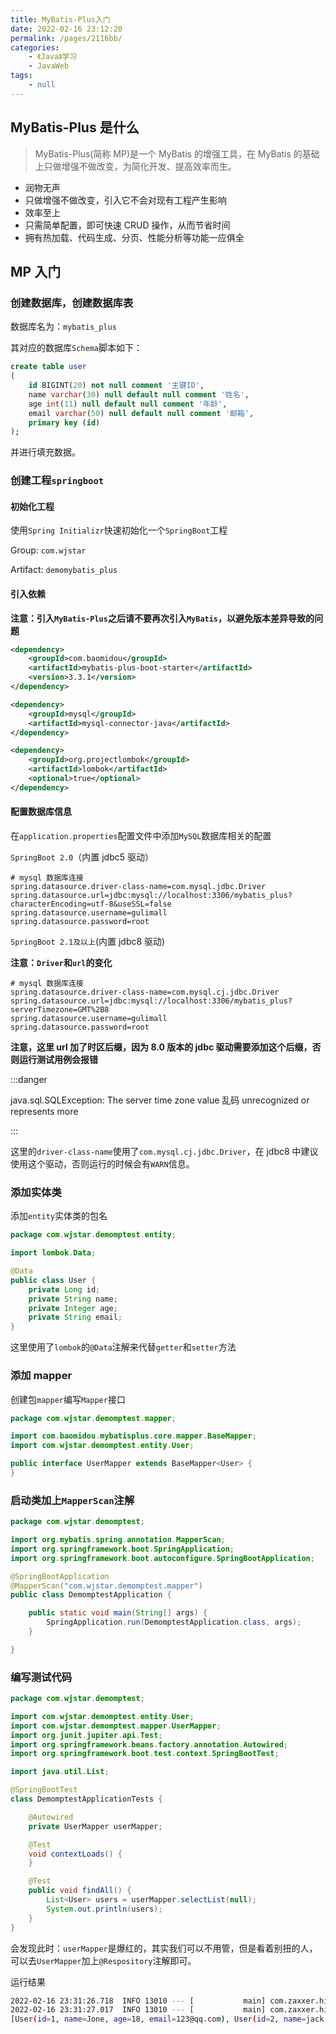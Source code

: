 ```yaml
---
title: MyBatis-Plus入门
date: 2022-02-16 23:12:20
permalink: /pages/2116bb/
categories:
    - 《Java》学习
    - JavaWeb
tags:
    - null
---
```


## MyBatis-Plus 是什么

> MyBatis-Plus(简称 MP)是一个 MyBatis 的增强工具，在 MyBatis 的基础上只做增强不做改变，为简化开发、提高效率而生。

-   润物无声
-   只做增强不做改变，引入它不会对现有工程产生影响
-   效率至上
-   只需简单配置，即可快速 CRUD 操作，从而节省时间
-   拥有热加载、代码生成、分页、性能分析等功能一应俱全

## MP 入门

### 创建数据库，创建数据库表

数据库名为：`mybatis_plus`

其对应的数据库`Schema`脚本如下：

```sql
create table user
(
    id BIGINT(20) not null comment '主键ID',
    name varchar(30) null default null comment '姓名',
    age int(11) null default null comment '年龄',
    email varchar(50) null default null comment '邮箱',
    primary key (id)
);
```

并进行填充数据。

### 创建工程`springboot`

#### 初始化工程

使用`Spring Initializr`快速初始化一个`SpringBoot`工程

Group: `com.wjstar`

Artifact: `demomybatis_plus`

#### 引入依赖

**注意：引入`MyBatis-Plus`之后请不要再次引入`MyBatis`，以避免版本差异导致的问题**

```xml
<dependency>
    <groupId>com.baomidou</groupId>
    <artifactId>mybatis-plus-boot-starter</artifactId>
    <version>3.3.1</version>
</dependency>

<dependency>
    <groupId>mysql</groupId>
    <artifactId>mysql-connector-java</artifactId>
</dependency>

<dependency>
    <groupId>org.projectlombok</groupId>
    <artifactId>lombok</artifactId>
    <optional>true</optional>
</dependency>
```

#### 配置数据库信息

在`application.properties`配置文件中添加`MySQL`数据库相关的配置

`SpringBoot 2.0`（内置 jdbc5 驱动）

```properties
# mysql 数据库连接
spring.datasource.driver-class-name=com.mysql.jdbc.Driver
spring.datasource.url=jdbc:mysql://localhost:3306/mybatis_plus?characterEncoding=utf-8&useSSL=false
spring.datasource.username=gulimall
spring.datasource.password=root
```

`SpringBoot 2.1及以上`(内置 jdbc8 驱动)

**注意：`Driver`和`url`的变化**

```properties
# mysql 数据库连接
spring.datasource.driver-class-name=com.mysql.cj.jdbc.Driver
spring.datasource.url=jdbc:mysql://localhost:3306/mybatis_plus?serverTimezone=GMT%2B8
spring.datasource.username=gulimall
spring.datasource.password=root
```

**注意，这里 url 加了时区后缀，因为 8.0 版本的 jdbc 驱动需要添加这个后缀，否则运行测试用例会报错**

:::danger

java.sql.SQLException: The server time zone value 乱码 unrecognized or represents more

:::

这里的`driver-class-name`使用了`com.mysql.cj.jdbc.Driver`，在 jdbc8 中建议使用这个驱动，否则运行的时候会有`WARN`信息。

### 添加实体类

添加`entity`实体类的包名

```java
package com.wjstar.demomptest.entity;

import lombok.Data;

@Data
public class User {
    private Long id;
    private String name;
    private Integer age;
    private String email;
}

```

这里使用了`lombok`的`@Data`注解来代替`getter`和`setter`方法

### 添加 mapper

创建包`mapper`编写`Mapper`接口

```java
package com.wjstar.demomptest.mapper;

import com.baomidou.mybatisplus.core.mapper.BaseMapper;
import com.wjstar.demomptest.entity.User;

public interface UserMapper extends BaseMapper<User> {
}

```

### 启动类加上`MapperScan`注解

```java
package com.wjstar.demomptest;

import org.mybatis.spring.annotation.MapperScan;
import org.springframework.boot.SpringApplication;
import org.springframework.boot.autoconfigure.SpringBootApplication;

@SpringBootApplication
@MapperScan("com.wjstar.demomptest.mapper")
public class DemomptestApplication {

    public static void main(String[] args) {
        SpringApplication.run(DemomptestApplication.class, args);
    }

}

```

### 编写测试代码

```java
package com.wjstar.demomptest;

import com.wjstar.demomptest.entity.User;
import com.wjstar.demomptest.mapper.UserMapper;
import org.junit.jupiter.api.Test;
import org.springframework.beans.factory.annotation.Autowired;
import org.springframework.boot.test.context.SpringBootTest;

import java.util.List;

@SpringBootTest
class DemomptestApplicationTests {

    @Autowired
    private UserMapper userMapper;

    @Test
    void contextLoads() {
    }

    @Test
    public void findAll() {
        List<User> users = userMapper.selectList(null);
        System.out.println(users);
    }
}

```

会发现此时：`userMapper`是爆红的，其实我们可以不用管，但是看着别扭的人，可以去`UserMapper`加上`@Respository`注解即可。

运行结果

```bash
2022-02-16 23:31:26.718  INFO 13010 --- [           main] com.zaxxer.hikari.HikariDataSource       : HikariPool-1 - Starting...
2022-02-16 23:31:27.017  INFO 13010 --- [           main] com.zaxxer.hikari.HikariDataSource       : HikariPool-1 - Start completed.
[User(id=1, name=Jone, age=18, email=123@qq.com), User(id=2, name=jack, age=19, email=dwq@qq.com), User(id=3, name=tom, age=20, email=tom@qq.com)]

```
